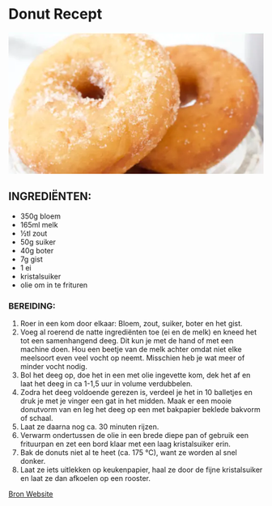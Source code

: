 # Donut Recept

![DonutAfbeelding](DonutRecept.PNG)

## INGREDIËNTEN:
- 350g bloem
- 165ml melk
- ½tl zout
- 50g suiker
- 40g boter
- 7g gist
- 1 ei
- kristalsuiker
- olie om in te frituren

### BEREIDING:
1. Roer in een kom door elkaar: Bloem, zout, suiker, boter en het gist.
2. Voeg al roerend de natte ingrediënten toe (ei en de melk) en kneed het tot een samenhangend deeg. Dit kun je met de hand of met een machine doen. Hou een beetje van de melk achter omdat niet elke meelsoort even veel vocht op neemt. Misschien heb je wat meer of minder vocht nodig.
3. Bol het deeg op, doe het in een met olie ingevette kom, dek het af en laat het deeg in ca 1-1,5 uur in volume verdubbelen.
4. Zodra het deeg voldoende gerezen is, verdeel je het in 10 balletjes en druk je met je vinger een gat in het midden. Maak er een mooie donutvorm van en leg het deeg op een met bakpapier beklede bakvorm of schaal.
5. Laat ze daarna nog ca. 30 minuten rijzen.
6. Verwarm ondertussen de olie in een brede diepe pan of gebruik een frituurpan en zet een bord klaar met een laag kristalsuiker erin.
7. Bak de donuts niet al te heet (ca. 175 °C), want ze worden al snel donker.
8. Laat ze iets uitlekken op keukenpapier, haal ze door de fijne kristalsuiker en laat ze dan afkoelen op een rooster.

[Bron Website](https://www.patesserie.com/recepten/basisrecept-donuts-maken/)